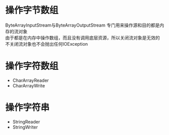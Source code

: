 # 操作字节数组  
ByteArrayInputStream与ByteArrayOutputStream
专门用来操作源和目的都是内存的流对象  
由于都是在内存中操作数组，而且没有调用底层资源，所以关闭流对象是无效的  
不关闭流对象也不会抛出任何IOException  

# 操作字符数组 
* CharArrayReader  
* CharArrayWrite  

# 操作字符串  
* StringReader  
* StringWriter  

